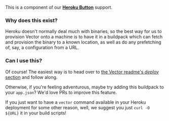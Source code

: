 This is a component of our [**Heroku Button**](https://devcenter.heroku.com/articles/heroku-button) support.

### Why does this exist?

Heroku doesn't normally deal much with binaries, so the best way for us to provision Vector onto a machine is to have it in a buildpack which can fetch and provision the binary to a known location, as well as do any prefetching of, say, a configuration from a URL.

### Can I use this?

Of course! The easiest way is to head over to [the Vector readme's *deploy* section](https://github.com/timberio/vector#deploy) and follow along.

Otherwise, if you're feeling adventurous, maybe try adding this buildpack to your `app.json`? We'd love PRs to improve this feature.

If you just want to have a `vector` command available in your Heroku deployment for some other reason, well, we suggest you just `curl -O ${URL}` it in your build scripts!